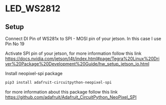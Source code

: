 # LED_WS2812

Setup
-----

Connect DI Pin of WS281x to SPI - MOSI pin of your jetson. In this case I use Pin No 19

Activate SPI pin of your jetson, for more information follow this link
https://docs.nvidia.com/jetson/l4t/index.html#page/Tegra%20Linux%20Driver%20Package%20Development%20Guide/hw_setup_jetson_io.html

Install neopixel-spi package

```bash
pip3 install adafruit-circuitpython-neopixel-spi
```

for more information about this package follow this link
https://github.com/adafruit/Adafruit_CircuitPython_NeoPixel_SPI